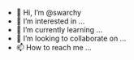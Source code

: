 - 👋 Hi, I’m @swarchy
- 👀 I’m interested in ...
- 🌱 I’m currently learning ...
- 💞️ I’m looking to collaborate on ...
- 📫 How to reach me ...

<!---
swarchy/swarchy is a ✨ special ✨ repository because its `README.md` (this file) appears on your GitHub profile.
You can click the Preview link to take a look at your changes.
--->
